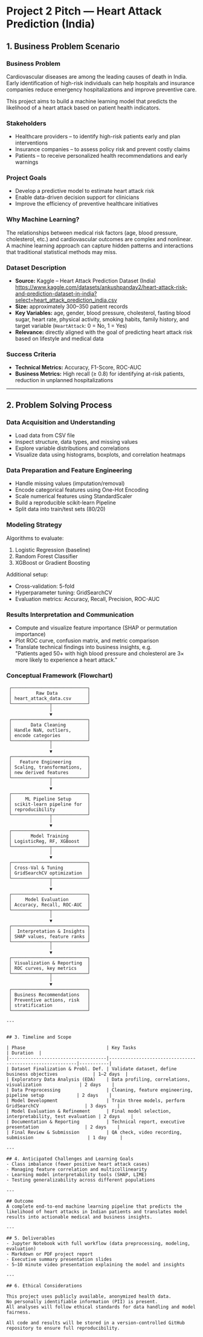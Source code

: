 # Project 2 Pitch — Heart Attack Prediction (India)

## 1. Business Problem Scenario

### Business Problem
Cardiovascular diseases are among the leading causes of death in India.  
Early identification of high-risk individuals can help hospitals and insurance companies reduce emergency hospitalizations and improve preventive care.

This project aims to build a machine learning model that predicts the likelihood of a heart attack based on patient health indicators.

### Stakeholders
- Healthcare providers – to identify high-risk patients early and plan interventions  
- Insurance companies – to assess policy risk and prevent costly claims  
- Patients – to receive personalized health recommendations and early warnings  

### Project Goals
- Develop a predictive model to estimate heart attack risk  
- Enable data-driven decision support for clinicians  
- Improve the efficiency of preventive healthcare initiatives  

### Why Machine Learning?
The relationships between medical risk factors (age, blood pressure, cholesterol, etc.) and cardiovascular outcomes are complex and nonlinear.  
A machine learning approach can capture hidden patterns and interactions that traditional statistical methods may miss.

### Dataset Description
- **Source:** Kaggle – Heart Attack Prediction Dataset (India)  https://www.kaggle.com/datasets/ankushpanday2/heart-attack-risk-and-prediction-dataset-in-india?select=heart_attack_prediction_india.csv
- **Size:** approximately 300–350 patient records  
- **Key Variables:** age, gender, blood pressure, cholesterol, fasting blood sugar, heart rate, physical activity, smoking habits, family history, and target variable (`HeartAttack`: 0 = No, 1 = Yes)  
- **Relevance:** directly aligned with the goal of predicting heart attack risk based on lifestyle and medical data  

### Success Criteria
- **Technical Metrics:** Accuracy, F1-Score, ROC-AUC  
- **Business Metrics:** High recall (≥ 0.8) for identifying at-risk patients, reduction in unplanned hospitalizations  

---

## 2. Problem Solving Process

### Data Acquisition and Understanding
- Load data from CSV file  
- Inspect structure, data types, and missing values  
- Explore variable distributions and correlations  
- Visualize data using histograms, boxplots, and correlation heatmaps  

### Data Preparation and Feature Engineering
- Handle missing values (imputation/removal)  
- Encode categorical features using One-Hot Encoding  
- Scale numerical features using StandardScaler  
- Build a reproducible scikit-learn Pipeline  
- Split data into train/test sets (80/20)  

### Modeling Strategy
Algorithms to evaluate:
1. Logistic Regression (baseline)  
2. Random Forest Classifier  
3. XGBoost or Gradient Boosting  

Additional setup:
- Cross-validation: 5-fold  
- Hyperparameter tuning: GridSearchCV  
- Evaluation metrics: Accuracy, Recall, Precision, ROC-AUC  

### Results Interpretation and Communication
- Compute and visualize feature importance (SHAP or permutation importance)  
- Plot ROC curve, confusion matrix, and metric comparison  
- Translate technical findings into business insights, e.g.  
  "Patients aged 50+ with high blood pressure and cholesterol are 3× more likely to experience a heart attack."


### Conceptual Framework (Flowchart)

```text
 ┌────────────────────────────┐
 │         Raw Data           │
 │ heart_attack_data.csv      │
 └──────────────┬─────────────┘
                │
                ▼
 ┌────────────────────────────┐
 │       Data Cleaning        │
 │ Handle NaN, outliers,      │
 │ encode categories          │
 └──────────────┬─────────────┘
                │
                ▼
 ┌────────────────────────────┐
 │   Feature Engineering      │
 │ Scaling, transformations,  │
 │ new derived features       │
 └──────────────┬─────────────┘
                │
                ▼
 ┌────────────────────────────┐
 │     ML Pipeline Setup      │
 │ scikit-learn pipeline for  │
 │ reproducibility            │
 └──────────────┬─────────────┘
                │
                ▼
 ┌────────────────────────────┐
 │       Model Training       │
 │ LogisticReg, RF, XGBoost   │
 └──────────────┬─────────────┘
                │
                ▼
 ┌────────────────────────────┐
 │ Cross-Val & Tuning         │
 │ GridSearchCV optimization  │
 └──────────────┬─────────────┘
                │
                ▼
 ┌────────────────────────────┐
 │     Model Evaluation       │
 │ Accuracy, Recall, ROC-AUC  │
 └──────────────┬─────────────┘
                │
                ▼
 ┌────────────────────────────┐
 │  Interpretation & Insights │
 │ SHAP values, feature ranks │
 └──────────────┬─────────────┘
                │
                ▼
 ┌────────────────────────────┐
 │ Visualization & Reporting  │
 │ ROC curves, key metrics    │
 └──────────────┬─────────────┘
                │
                ▼
 ┌────────────────────────────┐
 │ Business Recommendations   │
 │ Preventive actions, risk   │
 │ stratification             │
 └────────────────────────────┘

---


## 3. Timeline and Scope

| Phase                              | Key Tasks                                                | Duration  |
|------------------------------------|----------------------------------------------------------|-----------|
| Dataset Finalization & Probl. Def. | Validate dataset, define business objectives             | 1–2 days  |
| Exploratory Data Analysis (EDA)    | Data profiling, correlations, visualization              | 2 days    |
| Data Preprocessing                 | Cleaning, feature engineering, pipeline setup            | 2 days    |
| Model Development                  | Train three models, perform GridSearchCV                 | 3 days    |
| Model Evaluation & Refinement      | Final model selection, interpretability, test evaluation | 2 days    |
| Documentation & Reporting          | Technical report, executive presentation                 | 2 days    |
| Final Review & Submission          | QA check, video recording, submission                    | 1 day     |

---

## 4. Anticipated Challenges and Learning Goals
- Class imbalance (fewer positive heart attack cases)  
- Managing feature correlation and multicollinearity  
- Learning model interpretability tools (SHAP, LIME)  
- Testing generalizability across different populations  

---

## Outcome
A complete end-to-end machine learning pipeline that predicts the likelihood of heart attacks in Indian patients and translates model results into actionable medical and business insights.

---

## 5. Deliverables
- Jupyter Notebook with full workflow (data preprocessing, modeling, evaluation)
- Markdown or PDF project report
- Executive summary presentation slides
- 5–10 minute video presentation explaining the model and insights

---

## 6. Ethical Considerations

This project uses publicly available, anonymized health data.
No personally identifiable information (PII) is present.
All analyses will follow ethical standards for data handling and model fairness.

All code and results will be stored in a version-controlled GitHub repository to ensure full reproducibility.

